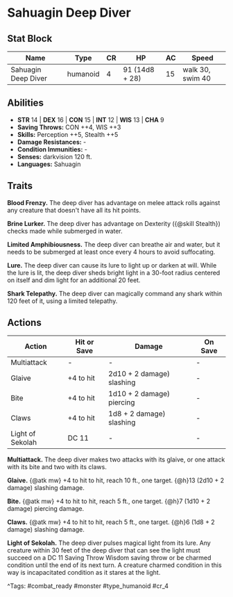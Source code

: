 # Sahuagin Deep Diver

## Stat Block

| Name | Type | CR | HP | AC | Speed |
|------|------|----|----|----|-------|
| Sahuagin Deep Diver | humanoid | 4 | 91 (14d8 + 28) | 15 | walk 30, swim 40 |

## Abilities

- **STR** 14 | **DEX** 16 | **CON** 15 | **INT** 12 | **WIS** 13 | **CHA** 9
- **Saving Throws:** CON ++4, WIS ++3  
- **Skills:** Perception ++5, Stealth ++5  
- **Damage Resistances:** -  
- **Condition Immunities:** -  
- **Senses:** darkvision 120 ft.  
- **Languages:** Sahuagin

## Traits

**Blood Frenzy.** The deep diver has advantage on melee attack rolls against any creature that doesn't have all its hit points.

**Brine Lurker.** The deep diver has advantage on Dexterity ({@skill Stealth}) checks made while submerged in water.

**Limited Amphibiousness.** The deep diver can breathe air and water, but it needs to be submerged at least once every 4 hours to avoid suffocating.

**Lure.** The deep diver can cause its lure to light up or darken at will. While the lure is lit, the deep diver sheds bright light in a 30-foot radius centered on itself and dim light for an additional 20 feet.

**Shark Telepathy.** The deep diver can magically command any shark within 120 feet of it, using a limited telepathy.


## Actions

| Action | Hit or Save | Damage | On Save |
|--------|--------------|--------|----------|
| Multiattack | - | - | - |
| Glaive | +4 to hit | 2d10 + 2 damage) slashing | - |
| Bite | +4 to hit | 1d10 + 2 damage) piercing | - |
| Claws | +4 to hit | 1d8 + 2 damage) slashing | - |
| Light of Sekolah | DC 11 | - | - |

**Multiattack.** The deep diver makes two attacks with its glaive, or one attack with its bite and two with its claws.

**Glaive.** {@atk mw} +4 to hit to hit, reach 10 ft., one target. {@h}13 (2d10 + 2 damage) slashing damage.

**Bite.** {@atk mw} +4 to hit to hit, reach 5 ft., one target. {@h}7 (1d10 + 2 damage) piercing damage.

**Claws.** {@atk mw} +4 to hit to hit, reach 5 ft., one target. {@h}6 (1d8 + 2 damage) slashing damage.

**Light of Sekolah.** The deep diver pulses magical light from its lure. Any creature within 30 feet of the deep diver that can see the light must succeed on a DC 11 Saving Throw Wisdom saving throw or be charmed condition until the end of its next turn. A creature charmed condition in this way is incapacitated condition as it stares at the light.


^Tags: #combat_ready #monster #type_humanoid #cr_4